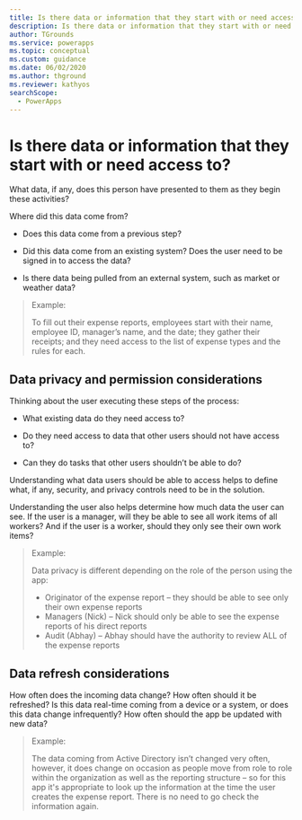 ```yaml
---
title: Is there data or information that they start with or need access to | Microsoft Docs
description: Is there data or information that they start with or need access to
author: TGrounds
ms.service: powerapps
ms.topic: conceptual
ms.custom: guidance
ms.date: 06/02/2020
ms.author: thground
ms.reviewer: kathyos
searchScope:  
  - PowerApps
---
```


# Is there data or information that they start with or need access to?

What data, if any, does this person have presented to them as they begin these
activities?

Where did this data come from?

- Does this data come from a previous step?

- Did this data come from an existing system? Does the user need to be signed
    in to access the data?

- Is there data being pulled from an external system, such as market or
    weather data?

> Example:
>
> To fill out their expense reports, employees start with their name,
employee ID, manager’s name, and the date; they gather their receipts; and they
need access to the list of expense types and the rules for each.

## Data privacy and permission considerations

Thinking about the user executing these steps of the process:

- What existing data do they need access to?

- Do they need access to data that other users should not have access to?

- Can they do tasks that other users shouldn’t be able to do?

Understanding what data users should be able to access helps to define what, if
any, security, and privacy controls need to be in the solution.

Understanding the user also helps determine how much data the user can see. If
the user is a manager, will they be able to see all work items of all workers?
And if the user is a worker, should they only see their own work items?

> Example:
> 
> Data privacy is different depending on the role of the person using the
app:
> - Originator of the expense report – they should be able to see only their own
    expense reports
> - Managers (Nick) – Nick should only be able to see the expense reports of his
    direct reports
> - Audit (Abhay) – Abhay should have the authority to review ALL of the expense
    reports

## Data refresh considerations

How often does the incoming data change? How often should it be refreshed? Is
this data real-time coming from a device or a system, or does this data change
infrequently? How often should the app be updated with new data?

> Example: 
>
> The data coming from Active Directory isn’t changed very often,
however, it does change on occasion as people move from role to role within the
organization as well as the reporting structure – so for this app it's
appropriate to look up the information at the time the user creates the expense
report. There is no need to go check the information again.
